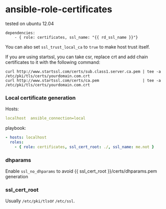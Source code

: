 ansible-role-certificates
=========================

tested on ubuntu 12.04

```
dependencies:
    - { role: certificates, ssl_name: "{{ rd_ssl_name }}"}
```

You can also set ```ssl_trust_local_ca``` to ```true``` to make host trust itself.

If you are using startssl, you can take csr, replace crt and add chain certificates to it with the following command:

```
curl http://www.startssl.com/certs/sub.class1.server.ca.pem | tee -a /etc/pki/tls/certs/yourdomain.com.crt
curl http://www.startssl.com/certs/ca.pem                   | tee -a /etc/pki/tls/certs/yourdomain.com.crt

```

### Local certificate generation

Hosts:

```yml
localhost  ansible_connection=local
```

playbook:

```yml
- hosts: localhost
  roles:
    - { role: certificates, ssl_cert_root: ./, ssl_name: me.not }
```

### dhparams
Enable ```ssl_no_dhparams``` to avoid {{ ssl_cert_root }}/certs/dhparams.pem generation

### ssl_cert_root

Usually ```/etc/pki/tls```or ```/etc/ssl```.
